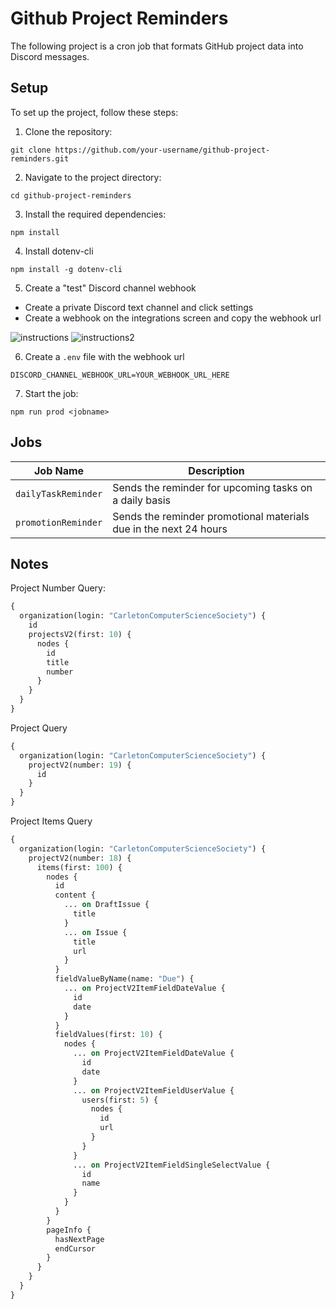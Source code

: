 # Github Project Reminders

The following project is a cron job that formats GitHub project data into Discord messages.

## Setup

To set up the project, follow these steps:

1. Clone the repository:

```
git clone https://github.com/your-username/github-project-reminders.git
```

2. Navigate to the project directory:

```
cd github-project-reminders
```

3. Install the required dependencies:

```
npm install
```

4. Install dotenv-cli

```
npm install -g dotenv-cli
```

5. Create a "test" Discord channel webhook

- Create a private Discord text channel and click settings
- Create a webhook on the integrations screen and copy the webhook url

![instructions](https://i.imgur.com/Qm9ZcsM.png)
![instructions2](https://i.imgur.com/ki3cjHN.png)

6. Create a `.env` file with the webhook url

```
DISCORD_CHANNEL_WEBHOOK_URL=YOUR_WEBHOOK_URL_HERE
```

7. Start the job:

```
npm run prod <jobname>
```

## Jobs

| Job Name            | Description                                                       |
| ------------------- | ----------------------------------------------------------------- |
| `dailyTaskReminder` | Sends the reminder for upcoming tasks on a daily basis            |
| `promotionReminder` | Sends the reminder promotional materials due in the next 24 hours |

## Notes

Project Number Query:

```graphql
{
  organization(login: "CarletonComputerScienceSociety") {
    id
    projectsV2(first: 10) {
      nodes {
        id
        title
        number
      }
    }
  }
}
```

Project Query

```graphql
{
  organization(login: "CarletonComputerScienceSociety") {
    projectV2(number: 19) {
      id
    }
  }
}
```

Project Items Query

```graphql
{
  organization(login: "CarletonComputerScienceSociety") {
    projectV2(number: 18) {
      items(first: 100) {
        nodes {
          id
          content {
            ... on DraftIssue {
              title
            }
            ... on Issue {
              title
              url
            }
          }
          fieldValueByName(name: "Due") {
            ... on ProjectV2ItemFieldDateValue {
              id
              date
            }
          }
          fieldValues(first: 10) {
            nodes {
              ... on ProjectV2ItemFieldDateValue {
                id
                date
              }
              ... on ProjectV2ItemFieldUserValue {
                users(first: 5) {
                  nodes {
                    id
                    url
                  }
                }
              }
              ... on ProjectV2ItemFieldSingleSelectValue {
                id
                name
              }
            }
          }
        }
        pageInfo {
          hasNextPage
          endCursor
        }
      }
    }
  }
}
```
